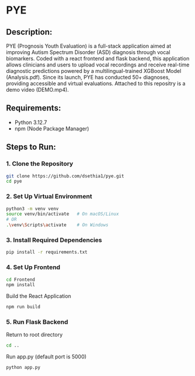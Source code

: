 # PYE

## Description: 
PYE (Prognosis Youth Evaluation) is a full-stack application aimed at improving Autism Spectrum Disorder (ASD) diagnosis through vocal biomarkers. Coded with a react frontend and flask backend, this application allows clinicians and users to upload vocal recordings and receive real-time diagnostic predictions powered by a multilingual-trained XGBoost Model (Analysis.pdf). Since its launch, PYE has conducted 50+ diagnoses, providing accessible and virtual evaluations. Attached to this repositry is a demo video (DEMO.mp4).


## Requirements: 
- Python 3.12.7
- npm (Node Package Manager)

## Steps to Run: 

### 1. Clone the Repository
```bash
git clone https://github.com/dsethia1/pye.git
cd pye
```
### 2. Set Up Virtual Environment
```bash
python3 -m venv venv
source venv/bin/activate   # On macOS/Linux
# OR
.\venv\Scripts\activate    # On Windows
```
### 3. Install Required Dependencies
```bash
pip install -r requirements.txt
```
### 4. Set Up Frontend
```bash
cd Frontend
npm install
```
Build the React Application
```bash
npm run build
```
### 5. Run Flask Backend
Return to root directory
```bash
cd ..
```
Run app.py (default port is 5000)
```bash
python app.py
```



